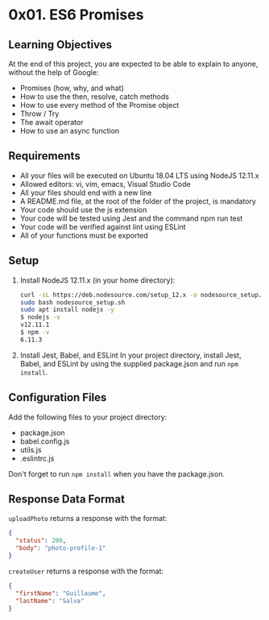 # 0x01. ES6 Promises

## Learning Objectives

At the end of this project, you are expected to be able to explain to anyone, without the help of Google:

- Promises (how, why, and what)
- How to use the then, resolve, catch methods
- How to use every method of the Promise object
- Throw / Try
- The await operator
- How to use an async function

## Requirements

- All your files will be executed on Ubuntu 18.04 LTS using NodeJS 12.11.x
- Allowed editors: vi, vim, emacs, Visual Studio Code
- All your files should end with a new line
- A README.md file, at the root of the folder of the project, is mandatory
- Your code should use the js extension
- Your code will be tested using Jest and the command npm run test
- Your code will be verified against lint using ESLint
- All of your functions must be exported

## Setup

1. Install NodeJS 12.11.x
    (in your home directory):

    ```bash
    curl -sL https://deb.nodesource.com/setup_12.x -o nodesource_setup.sh
    sudo bash nodesource_setup.sh
    sudo apt install nodejs -y
    $ nodejs -v
    v12.11.1
    $ npm -v
    6.11.3
    ```

2. Install Jest, Babel, and ESLint
    In your project directory, install Jest, Babel, and ESLint by using the supplied package.json and run `npm install`.

## Configuration Files

Add the following files to your project directory:

- package.json
- babel.config.js
- utils.js
- .eslintrc.js

Don't forget to run `npm install` when you have the package.json.

## Response Data Format

`uploadPhoto` returns a response with the format:

```json
{
  "status": 200,
  "body": "photo-profile-1"
}
```

`createUser` returns a response with the format:

```json
{
  "firstName": "Guillaume",
  "lastName": "Salva"
}
```
